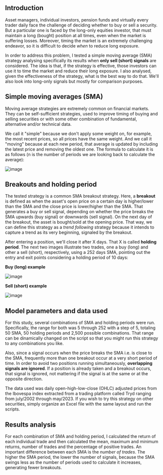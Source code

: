 ## Introduction

Asset managers, individual investors, pension funds and virtually every trader daily face the challenge of deciding whether to buy or sell a security. But a particular one is faced by the long-only equities investor, that must maintain a long (bought) position at all times, even when the market is suffering losses. Moreover, timing the market is an extremely challenging endeavor, so it is difficult to decide *when* to reduce long exposure.

In order to address this problem, I tested a simple moving average (SMA) strategy analysing specifically its results when **only sell (short) signals** are considered. The idea is that, if the strategy is effective, those investors can use it to time the market and reduce their long exposure. I also analysed, given the effectiveness of the strategy, what is the best way to do that. We'll also look into long-only signals but mostly for comparison purposes.

## Simple moving averages (SMA)

Moving average strategies are extremely common on financial markets. They can be self-sufficient strategies, used to improve timing of buying and selling 
securities or with some other combination of fundamental, alternative and/or technical data.

We call it "simple" because we don't apply some weight on, for example, the most recent prices, so all prices have the same weight. And we call it "moving" because at each new period, that average is updated by including the latest price and removing the oldest one. The formula to calculate it is as follows (n is the number of periods we are looking back to calculate the average):

![image](https://github.com/keraban-rocha/ibov-trading/assets/123394105/41fec533-dad4-4ec2-8a31-02fbb0382fc3)

## Breakouts and holding period

The tested strategy is a common SMA breakout strategy. Here, a **breakout** is defined as when the asset's open price on a certain day is higher/lower than the SMA and the close price is lower/higher than the SMA. That generates a buy or sell signal, depending on whether the price breaks the SMA upwards (buy signal) or downwards (sell signal). On the next day of the breakout, the asset is bought/sold at the opening price. That way, we can define this strategy as a *trend following* strategy because it intends to capture a trend as its very beginning, signaled by the breakout.

After entering a position, we'll close it after X days. That X is called **holding period**. 
The next two images illustrate two trades, one a buy (long) and  other a sell (short), respectively, using a 252 days SMA, pointing out the entry and exit points considering a holding period of 10 days:

**Buy (long) example**

![image](https://github.com/keraban-rocha/ibov-trading/assets/123394105/e18208cd-77d5-405d-92cd-b6668b489376)

**Sell (short) example**

![image](https://github.com/keraban-rocha/ibov-trading/assets/123394105/6a82cee9-b572-4bf9-b69b-974b195c4439)

## Model parameters and data used

For this study, several combinations of SMA and holding periods were run. Specifically, the range for both was 5 through 252 with a step of 5, totaling 50 SMA, 50 holding periods and 2,500 possible combinations. That range can be dinamically changed on the script so that you might run this strategy to any combinations you like.

Also, since a signal occurs when the price breaks the SMA i.e. is close to the SMA, frequently more than one breakout occur at a very short period of time. In order to avoid two positions running simultaneously, **overlapping signals are ignored**. If a position is already taken and a breakout occurs, that signal is ignored, not mattering if the signal is at the same or at the opposite direction.

The data used was daily open-high-low-close (OHLC) adjusted prices from the Ibovespa index extracted from a trading platform called Tryd ranging from july/2002 through may/2023. If you wish to try this strategy on other securities, simply organize an Excel file with the same layout and run the scripts.

## Results analysis

For each combination of SMA and holding period, I calculated the return of each individual trade and then calculated the mean, maximum and minimum returns, number of trades and the percentage of positive trades. An important difference between each SMA is the *number of trades*. The higher the SMA period, the lower the number of signals, because the SMA swings less as the number of periods used to calculate it increases, generating fewer breakouts.
